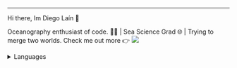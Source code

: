 

<hr> 
  <p>Hi there, Im Diego Laín 👋 </p>
  <p>Oceanography enthusiast of code. 🌊🚀 | Sea Science Grad 🌐 | Trying to merge two worlds.
    Check me out more 👉 <a href="https://www.linkedin.com/in/diegolain/"><img src="https://img.icons8.com/material-outlined/30/000000/linkedin.png"/></a>
  </p>
</hr>

<details>
   <i>Since 1-Feb-2024</i>
  <summary>Languages</summary><br/>
  <p align="center">
    <img src="https://wakatime.com/share/@018d5a52-ca3f-4e78-87c7-bff483e4e6e3/716249f6-80d4-4e44-8488-f325e8ee4b59.svg" height="450" width="600"/>
  </p>
</details>
<!--START_SECTION:wakaTime-->


<!--END_SECTION:wakaTime-->


